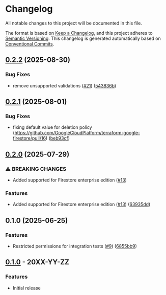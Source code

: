 # Changelog

All notable changes to this project will be documented in this file.

The format is based on
[Keep a Changelog](https://keepachangelog.com/en/1.0.0/),
and this project adheres to
[Semantic Versioning](https://semver.org/spec/v2.0.0.html).
This changelog is generated automatically based on [Conventional Commits](https://www.conventionalcommits.org/en/v1.0.0/).

## [0.2.2](https://github.com/GoogleCloudPlatform/terraform-google-firestore/compare/v0.2.1...v0.2.2) (2025-08-30)


### Bug Fixes

* remove unsupported validations ([#21](https://github.com/GoogleCloudPlatform/terraform-google-firestore/issues/21)) ([543836b](https://github.com/GoogleCloudPlatform/terraform-google-firestore/commit/543836b48688482f8f65379fbd336d7ee7de71ff))

## [0.2.1](https://github.com/GoogleCloudPlatform/terraform-google-firestore/compare/v0.2.0...v0.2.1) (2025-08-01)


### Bug Fixes

* fixing default value for deletion policy (https://github.com/GoogleCloudPlatform/terraform-google-firestore/pull/16) ([beb93cf](https://github.com/GoogleCloudPlatform/terraform-google-firestore/commit/beb93cf0f47b4239fb4eee6e09f84666d4b488f7))

## [0.2.0](https://github.com/GoogleCloudPlatform/terraform-google-firestore/compare/v0.1.0...v0.2.0) (2025-07-29)


### ⚠ BREAKING CHANGES

* Added supported for Firestore enterprise edition ([#13](https://github.com/GoogleCloudPlatform/terraform-google-firestore/issues/13))

### Features

* Added supported for Firestore enterprise edition ([#13](https://github.com/GoogleCloudPlatform/terraform-google-firestore/issues/13)) ([63935dd](https://github.com/GoogleCloudPlatform/terraform-google-firestore/commit/63935dd9664360dd8fd5f5af062f8a16654ed6ac))

## 0.1.0 (2025-06-25)


### Features

* Restricted permissions for integration tests ([#9](https://github.com/GoogleCloudPlatform/terraform-google-firestore/issues/9)) ([6855bb9](https://github.com/GoogleCloudPlatform/terraform-google-firestore/commit/6855bb92300d55de996682c71e7a79bec983fa28))

## [0.1.0](https://github.com/terraform-google-modules/terraform-google-firestore/releases/tag/v0.1.0) - 20XX-YY-ZZ

### Features

- Initial release

[0.1.0]: https://github.com/terraform-google-modules/terraform-google-firestore/releases/tag/v0.1.0
